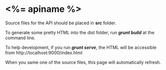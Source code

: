 # <%= apiname %>
Source files for the API should be placed in __src__ folder.

To generate some pretty HTML into the dist folder, run ___grunt build___ at the command line.

To help development, if you run ___grunt serve___, the HTML will be accessible from http://localhost:9000/index.html 

When you same one of the source files, this page will automatically refresh.